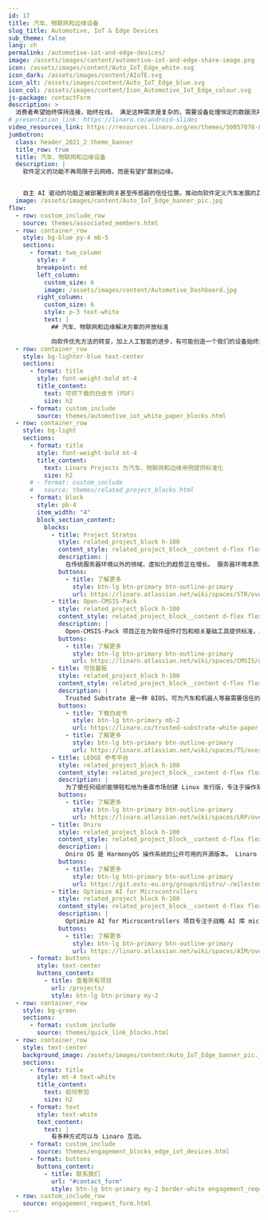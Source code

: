 ```yaml
---
id: 17
title: 汽车、物联网和边缘设备
slug_title: Automotive, IoT & Edge Devices
sub_theme: false
lang: ch
permalink: /automotive-iot-and-edge-devices/
image: /assets/images/content/automotive-iot-and-edge-share-image.png
icon: /assets/images/content/Auto_IoT_Edge_white.svg
icon_dark: /assets/images/content/AIoTE.svg
icon_alt: /assets/images/content/Auto_IoT_Edge_blue.svg
icon_col: /assets/images/content/Icon_Automotive_IoT_Edge_colour.svg
js-package: contactForm
description: >
  消费者希望始终保持连接，始终在线。 满足这种需求是复杂的，需要设备处理恒定的数据流并与其他类型的设备进行通信——通常是大规模的和在多个位置。 而这一切都需要安全地完成。 驱动这些用例的技术在不断发展，但都存在一个共同点——缺乏标准化。 Linaro 正在与其成员公司合作开发开放标准和接口，这将有助于加速其汽车、物联网和边缘解决方案的部署。
# presentation_link: https://linaro.co/android-slides
video_resources_link: https://resources.linaro.org/en/themes/50057078-8f3b-4615-8f44-67c194e43b69
jumbotron:
  class: header_2021_2 theme_banner
  title_row: true
  title: 汽车、物联网和边缘设备
  description: |
    软件定义的功能不再局限于云网络，而是有望扩展到边缘。


    自主 AI 驱动的功能正被部署到网关甚至传感器的信任位置。推动向软件定义汽车发展的Zonal Architecture革命只是行业已转向软件优先方法的一个指标。 
  image: /assets/images/content/Auto_IoT_Edge_banner_pic.jpg
flow:
  - row: custom_include_row
    source: themes/associated_members.html
  - row: container_row
    style: bg-blue py-4 mb-5
    sections:
      - format: two_column
        style: #
        breakpoint: md
        left_column:
          custom_size: 6
          image: /assets/images/content/Automotive_Dashboard.jpg
        right_column:
          custom_size: 6
          style: p-3 text-white
          text: |
            ## 汽车、物联网和边缘解决方案的开放标准

            向软件优先方法的转变，加上人工智能的进步，有可能创造一个我们的设备始终连接、相互通信并由智能决策驱动的世界。 但为了充分发挥始终连接、始终在线的世界的全部潜力，标准化是关键。 Linaro 与成员公司合作开发开放标准和接口，这将有助于加速和安全部署其汽车、物联网和边缘解决方案。
  - row: container_row
    style: bg-lighter-blue text-center
    sections:
      - format: title
        style: font-weight-bold mt-4
        title_content:
          text: 可供下载的白皮书 (PDF)
          size: h2
      - format: custom_include
        source: themes/automotive_iot_white_paper_blocks.html
  - row: container_row
    style: bg-light
    sections:
      - format: title
        style: font-weight-bold mt-4
        title_content:
          text: Linaro Projects 为汽车、物联网和边缘用例提供标准化
          size: h2
      # - format: custom_include
      #   source: themes/related_project_blocks.html
      - format: block
        style: pb-4
        item_width: "4"
        block_section_content:
          blocks:
            - title: Project Stratos
              style: related_project_block h-100
              content_style: related_project_block__content d-flex flex-column justify-content-between align-items-start
              description: |
                在传统服务器环境以外的领域，虚拟化的趋势正在增长。 服务器环境本质上是统一的，但随着我们在汽车、医疗和通用移动和物联网领域走向更丰富的生态系统，丰富的管理程序和 SoC 阵列成为一个问题。 Project Stratos 正致力于开发与虚拟机管理程序无关的 Virtio 接口和标准。
              buttons:
                - title: 了解更多
                  style: btn-lg btn-primary btn-outline-primary
                  url: https://linaro.atlassian.net/wiki/spaces/STR/overview
            - title: Open-CMSIS-Pack
              style: related_project_block h-100
              content_style: related_project_block__content d-flex flex-column justify-content-between align-items-start
              description: |
                Open-CMSIS-Pack 项目正在为软件组件打包和相关基础工具提供标准，用于验证、分发、集成、管理和维护微控制器软件。 它旨在为嵌入式软件创建一个灵活且易于使用的端到端开发流程——从项目创建到在真实或虚拟硬件上执行软件。
              buttons:
                - title: 了解更多
                  style: btn-lg btn-primary btn-outline-primary
                  url: https://linaro.atlassian.net/wiki/spaces/CMSIS/overview
            - title: 可信基板
              style: related_project_block h-100
              content_style: related_project_block__content d-flex flex-column justify-content-between align-items-start
              description: |
                Trusted Substrate 是一种 BIOS，可为汽车和机器人等最需要信任的嵌入式计算项目带来基于标准的安全启动和无线 (OTA) 更新。 该项目旨在将所有必要技术上游到多个项目中，以实现 Arm SystemReady 合规性。
              buttons:
                - title: 下载白皮书
                  style: btn-lg btn-primary mb-2
                  url: https://linaro.co/trusted-substrate-white-paper
                - title: 了解更多
                  style: btn-lg btn-primary btn-outline-primary
                  url: https://linaro.atlassian.net/wiki/spaces/TS/overview
            - title: LEDGE 参考平台
              style: related_project_block h-100
              content_style: related_project_block__content d-flex flex-column justify-content-between align-items-start
              description: |
                为了使任何组织能够轻松地为垂直市场创建 Linux 发行版，专注于操作系统的高级功能，Linaro 创建了 LEDGE 参考平台。 LEDGE 参考平台 (RP) 是一个轻量级、高度安全和健壮的容器运行时环境，具有可靠的启动和更新功能。
              buttons:
                - title: 了解更多
                  style: btn-lg btn-primary btn-outline-primary
                  url: https://linaro.atlassian.net/wiki/spaces/LRP/overview
            - title: Oniro
              style: related_project_block h-100
              content_style: related_project_block__content d-flex flex-column justify-content-between align-items-start
              description: |
                Oniro OS 是 HarmonyOS 操作系统的公开可用的开源版本。 Linaro 正在与华为合作，进一步提升 Oniro OS 的功能（围绕可信启动和无线更新），创建一个协作的 Oniro OS Open CI 测试系统，并将 Linaro Oniro 项目成员及其设备加入到项目中 .
              buttons:
                - title: 了解更多
                  style: btn-lg btn-primary btn-outline-primary
                  url: https://git.ostc-eu.org/groups/distro/-/milestones
            - title: Optimize AI for Microcontrollers
              style: related_project_block h-100
              content_style: related_project_block__content d-flex flex-column justify-content-between align-items-start
              description: |
                Optimize AI for Microcontrollers 项目专注于战略 AI 库 microTVM 和 Tensorflow Lite Micro。 该项目的目的是在 Arm 微控制器上启用推理工作负载，同时优化深度嵌入式环境的 AI 编译器体验。
              buttons:
                - title: 了解更多
                  style: btn-lg btn-primary btn-outline-primary
                  url: https://linaro.atlassian.net/wiki/spaces/AIM/overview
      - format: buttons
        style: text-center
        buttons_content:
          - title: 查看所有项目
            url: /projects/
            style: btn-lg btn-primary my-2
  - row: container_row
    style: bg-green
    sections:
      - format: custom_include
        source: themes/quick_link_blocks.html
  - row: container_row
    style: text-center
    background_image: /assets/images/content/Auto_IoT_Edge_banner_pic.jpg
    sections:
      - format: title
        style: mt-4 text-white
        title_content:
          text: 如何参加
          size: h2
      - format: text
        style: text-white
        text_content:
          text: |
            有多种方式可以与 Linaro 互动。
      - format: custom_include
        source: themes/engagement_blocks_edge_iot_devices.html
      - format: buttons
        buttons_content:
          - title: 联系我们
            url: "#contact_form"
            style: btn-lg btn-primary my-2 border-white engagement_request_contact_btn
  - row: custom_include_row
    source: engagement_request_form.html
---
```

